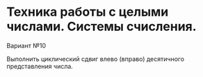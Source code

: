 # Техника работы с целыми числами. Системы счисления.

Вариант №10

Выполнить циклический сдвиг влево (вправо) десятичного представления числа.
